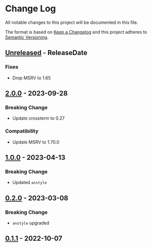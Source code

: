 # Change Log
All notable changes to this project will be documented in this file.

The format is based on [Keep a Changelog](http://keepachangelog.com/)
and this project adheres to [Semantic Versioning](http://semver.org/).

<!-- next-header -->
## [Unreleased] - ReleaseDate

### Fixes

- Drop MSRV to 1.65

## [2.0.0] - 2023-09-28

### Breaking Change

- Update crossterm to 0.27

### Compatibility

- Update MSRV to 1.70.0

## [1.0.0] - 2023-04-13

### Breaking Change

- Updated `anstyle`

## [0.2.0] - 2023-03-08

### Breaking Change

- `anstyle` upgraded

## [0.1.1] - 2022-10-07

<!-- next-url -->
[Unreleased]: https://github.com/rust-cli/anstyle/compare/anstyle-crossterm-v2.0.0...HEAD
[2.0.0]: https://github.com/rust-cli/anstyle/compare/anstyle-crossterm-v1.0.0...anstyle-crossterm-v2.0.0
[1.0.0]: https://github.com/rust-cli/anstyle/compare/anstyle-crossterm-v0.2.0...anstyle-crossterm-v1.0.0
[0.2.0]: https://github.com/rust-cli/anstyle/compare/anstyle-crossterm-v0.1.1...anstyle-crossterm-v0.2.0
[0.1.1]: https://github.com/rust-cli/anstyle/compare/08f1895103116a5c4bd25e3514463467f997fd71...anstyle-crossterm-v0.1.1
